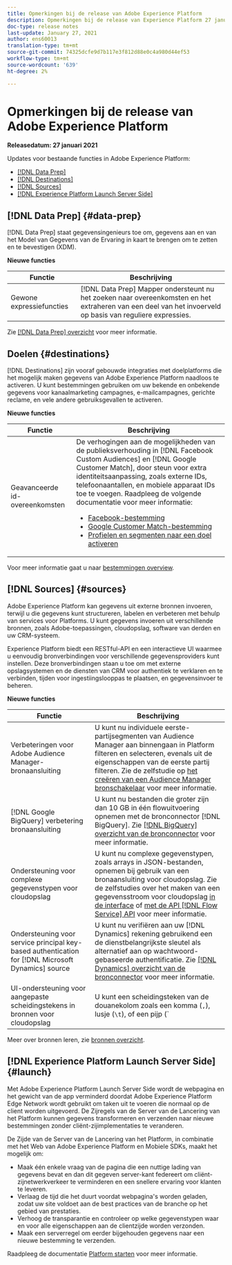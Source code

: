 ```yaml
---
title: Opmerkingen bij de release van Adobe Experience Platform
description: Opmerkingen bij de release van Experience Platform 27 januari 2021
doc-type: release notes
last-update: January 27, 2021
author: ens60013
translation-type: tm+mt
source-git-commit: 74325dcfe9d7b117e3f812d88e0c4a980d44ef53
workflow-type: tm+mt
source-wordcount: '639'
ht-degree: 2%

---
```



# Opmerkingen bij de release van Adobe Experience Platform

**Releasedatum: 27 januari 2021**

Updates voor bestaande functies in Adobe Experience Platform:

- [[!DNL Data Prep]](#data-prep)
- [[!DNL Destinations]](#destinations)
- [[!DNL Sources]](#sources)
- [[!DNL Experience Platform Launch Server Side]](#launch)

## [!DNL Data Prep] {#data-prep}

[!DNL Data Prep] staat gegevensingenieurs toe om, gegevens aan en van het Model van Gegevens van de Ervaring in kaart te brengen om te zetten en te bevestigen (XDM).

**Nieuwe functies**

| Functie | Beschrijving |
| ------- | ----------- |
| Gewone expressiefuncties | [!DNL Data Prep] Mapper ondersteunt nu het zoeken naar overeenkomsten en het extraheren van een deel van het invoerveld op basis van reguliere expressies. |

Zie [[!DNL Data Prep] overzicht](../../data-prep/home.md) voor meer informatie.

## Doelen {#destinations}

[!DNL Destinations] zijn vooraf gebouwde integraties met doelplatforms die het mogelijk maken gegevens van Adobe Experience Platform naadloos te activeren. U kunt bestemmingen gebruiken om uw bekende en onbekende gegevens voor kanaalmarketing campagnes, e-mailcampagnes, gerichte reclame, en vele andere gebruiksgevallen te activeren.

**Nieuwe functies**

| Functie | Beschrijving |
| ------- | ----------- |
| Geavanceerde id-overeenkomsten | De verhogingen aan de mogelijkheden van de publieksverhouding in [!DNL Facebook Custom Audiences] en [!DNL Google Customer Match], door steun voor extra identiteitsaanpassing, zoals externe IDs, telefoonaantallen, en mobiele apparaat IDs toe te voegen. Raadpleeg de volgende documentatie voor meer informatie: <ul><li>[Facebook-bestemming](../../destinations/catalog/social/facebook.md)</li><li>[Google Customer Match-bestemming](../../destinations/catalog/advertising/google-customer-match.md)</li><li>[Profielen en segmenten naar een doel activeren](../../destinations/ui/activate-destinations.md)</li></ul> |

Voor meer informatie gaat u naar [bestemmingen overview](../../destinations/home.md).

## [!DNL Sources] {#sources}

Adobe Experience Platform kan gegevens uit externe bronnen invoeren, terwijl u die gegevens kunt structureren, labelen en verbeteren met behulp van services voor Platforms. U kunt gegevens invoeren uit verschillende bronnen, zoals Adobe-toepassingen, cloudopslag, software van derden en uw CRM-systeem.

Experience Platform biedt een RESTful-API en een interactieve UI waarmee u eenvoudig bronverbindingen voor verschillende gegevensproviders kunt instellen. Deze bronverbindingen staan u toe om met externe opslagsystemen en de diensten van CRM voor authentiek te verklaren en te verbinden, tijden voor ingestiingslooppas te plaatsen, en gegevensinvoer te beheren.

**Nieuwe functies**

| Functie | Beschrijving |
| ------- | ----------- |
| Verbeteringen voor Adobe Audience Manager-bronaansluiting | U kunt nu individuele eerste-partijsegmenten van Audience Manager aan binnengaan in Platform filteren en selecteren, evenals uit de eigenschappen van de eerste partij filteren. Zie de zelfstudie op [het creëren van een Audience Manager bronschakelaar](../../sources/tutorials/ui/create/adobe-applications/audience-manager.md) voor meer informatie. |
| [!DNL Google BigQuery] verbetering bronaansluiting | U kunt nu bestanden die groter zijn dan 10 GB in één flowuitvoering opnemen met de bronconnector [!DNL BigQuery]. Zie [[!DNL BigQuery] overzicht van de bronconnector](../../sources/connectors/databases/bigquery.md) voor meer informatie. |
| Ondersteuning voor complexe gegevenstypen voor cloudopslag | U kunt nu complexe gegevenstypen, zoals arrays in JSON-bestanden, opnemen bij gebruik van een bronaansluiting voor cloudopslag. Zie de zelfstudies over het maken van een gegevensstroom voor cloudopslag [in de interface](../../sources/tutorials/ui/dataflow/batch/cloud-storage.md) of [met de API [!DNL Flow Service] API](../../sources/tutorials/api/collect/cloud-storage.md) voor meer informatie. |
| Ondersteuning voor service principal key-based authentication for [!DNL Microsoft Dynamics] source | U kunt nu verifiëren aan uw [!DNL Dynamics] rekening gebruikend een de dienstbelangrijkste sleutel als alternatief aan op wachtwoord-gebaseerde authentificatie. Zie [[!DNL Dynamics] overzicht van de bronconnector](../../sources/connectors/crm/ms-dynamics.md) voor meer informatie. |
| UI-ondersteuning voor aangepaste scheidingstekens in bronnen voor cloudopslag | U kunt een scheidingsteken van de douanekolom zoals een komma (`,`), lusje (`\t`), of een pijp (`|`) nu plaatsen, om afgebakende dossiers in UI te verzamelen. Zie de zelfstudie over [het maken van een gegevensstroom met een bronaansluiting voor cloudopslag](../../sources/tutorials/ui/dataflow/batch/cloud-storage.md) voor meer informatie |

Meer over bronnen leren, zie [bronnen overzicht](../../sources/home.md).

## [!DNL Experience Platform Launch Server Side] {#launch}

Met Adobe Experience Platform Launch Server Side wordt de webpagina en het gewicht van de app verminderd doordat Adobe Experience Platform Edge Network wordt gebruikt om taken uit te voeren die normaal op de client worden uitgevoerd. De Zijregels van de Server van de Lancering van het Platform kunnen gegevens transformeren en verzenden naar nieuwe bestemmingen zonder cliënt-zijimplementaties te veranderen.

De Zijde van de Server van de Lancering van het Platform, in combinatie met het Web van Adobe Experience Platform en Mobiele SDKs, maakt het mogelijk om:

- Maak één enkele vraag van de pagina die een nuttige lading van gegevens bevat en dan dit gegeven server-kant federeert om cliënt-zijnetwerkverkeer te verminderen en een snellere ervaring voor klanten te leveren.
- Verlaag de tijd die het duurt voordat webpagina&#39;s worden geladen, zodat uw site voldoet aan de best practices van de branche op het gebied van prestaties.
- Verhoog de transparantie en controleer op welke gegevenstypen waar en voor alle eigenschappen aan de clientzijde worden verzonden.
- Maak een serverregel om eerder bijgehouden gegevens naar een nieuwe bestemming te verzenden.

Raadpleeg de documentatie [Platform starten](https://experienceleague.adobe.com/docs/launch/using/server-side-info/server-side-overview.html?lang=en) voor meer informatie.